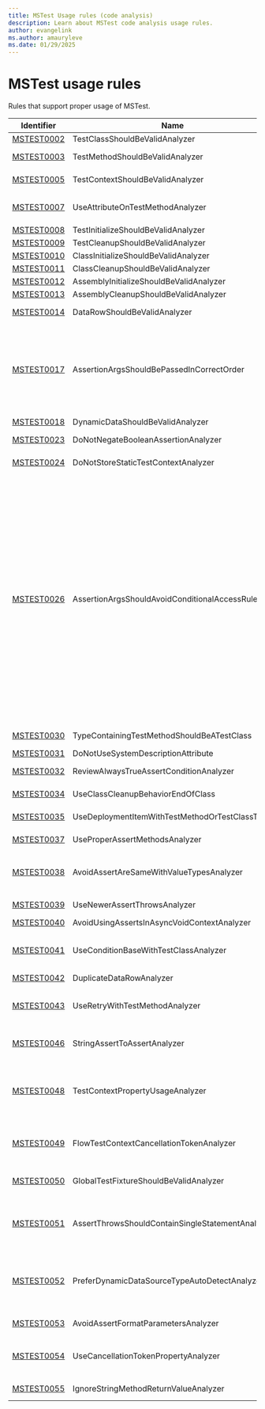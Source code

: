 ```yaml
---
title: MSTest Usage rules (code analysis)
description: Learn about MSTest code analysis usage rules.
author: evangelink
ms.author: amauryleve
ms.date: 01/29/2025
---
```


# MSTest usage rules

Rules that support proper usage of MSTest.

Identifier | Name | Description
-----------|------|------------
[MSTEST0002](mstest0002.md) | TestClassShouldBeValidAnalyzer | A test class is not following one or multiple points of the required test class layout.
[MSTEST0003](mstest0003.md) | TestMethodShouldBeValidAnalyzer | A test method is not following single or multiple points of the required test method layout.
[MSTEST0005](mstest0005.md) | TestContextShouldBeValidAnalyzer | A test context property is not following single or multiple points of the required test context layout.
[MSTEST0007](mstest0007.md) | UseAttributeOnTestMethodAnalyzer | A method that's not marked with <xref:Microsoft.VisualStudio.TestTools.UnitTesting.TestMethodAttribute> has one or more test attributes applied to it.
[MSTEST0008](mstest0008.md) | TestInitializeShouldBeValidAnalyzer | A method marked with `[TestInitialize]` should have valid layout.
[MSTEST0009](mstest0009.md) | TestCleanupShouldBeValidAnalyzer | A method marked with `[TestCleanup]` should have valid layout.
[MSTEST0010](mstest0010.md) | ClassInitializeShouldBeValidAnalyzer | A method marked with `[ClassInitialize]` should have valid layout.
[MSTEST0011](mstest0011.md) | ClassCleanupShouldBeValidAnalyzer | A method marked with `[ClassCleanup]` should have valid layout.
[MSTEST0012](mstest0012.md) | AssemblyInitializeShouldBeValidAnalyzer | A method marked with `[AssemblyInitialize]` should have valid layout.
[MSTEST0013](mstest0013.md) | AssemblyCleanupShouldBeValidAnalyzer | A method marked with `[AssemblyCleanup]` should have valid layout.
[MSTEST0014](mstest0014.md) | DataRowShouldBeValidAnalyzer | An instance of `[DataRow]` is not following one or multiple points of the required `DataRow` layout.
[MSTEST0017](mstest0017.md) | AssertionArgsShouldBePassedInCorrectOrder | This rule raises an issue when calls to `Assert.AreEqual`, `Assert.AreNotEqual`, `Assert.AreSame` or `Assert.AreNotSame` are following one or multiple of the patterns below:<br/><br/>- `actual` argument is a constant or literal value<br/>- `actual` argument variable starts with `expected`, `_expected` or `Expected`<br/>- `expected` or `notExpected` argument <br/>variable starts with `actual`<br/>- `actual` is not a local variable
[MSTEST0018](mstest0018.md) | DynamicDataShouldBeValidAnalyzer | A method marked with `[DynamicData]` should have valid layout.
[MSTEST0023](mstest0023.md) | DoNotNegateBooleanAssertionAnalyzer | This rule raises a diagnostic when a call to `Assert.IsTrue` or `Assert.IsFalse` contains a negated argument.
[MSTEST0024](mstest0024.md) | DoNotStoreStaticTestContextAnalyzer | This rule raises a diagnostic when an assignment to a `static` member of a `TestContext` parameter is done.
[MSTEST0026](mstest0026.md) | AssertionArgsShouldAvoidConditionalAccessRuleId | This rule raises a diagnostic when an argument containing a [null conditional operator](../../../csharp/language-reference/operators/member-access-operators.md#null-conditional-operators--and-) `(?.)` or `?[]` is passed to the assertion methods below:<br/><br/>- `Assert.IsTrue`<br/>- `Assert.IsFalse`<br/>- `Assert.AreEqual`<br/>- `Assert.AreNotEqual`<br/>- `Assert.AreSame`<br/>- `Assert.AreNotSame`<br/>- `CollectionAssert.AreEqual`<br/>- `CollectionAssert.AreNotEqual`<br/>- `CollectionAssert.AreEquivalent`<br/>- `CollectionAssert.AreNotEquivalent`<br/>- `CollectionAssert.Contains`<br/>- `CollectionAssert.DoesNotContain`<br/>- `CollectionAssert.AllItemsAreNotNull`<br/>- `CollectionAssert.AllItemsAreUnique`<br/>- `CollectionAssert.AllItemsAreInstancesOfType`<br/>- `CollectionAssert.IsSubsetOf`<br/>- `CollectionAssert.IsNotSubsetOf`<br/>- `StringAssert.Contains`<br/>- `StringAssert.StartsWith`<br/>- `StringAssert.EndsWith`<br/>- `StringAssert.Matches`<br/>- `StringAssert.DoesNotMatch`
[MSTEST0030](mstest0030.md) | TypeContainingTestMethodShouldBeATestClass | Type containing `[TestMethod]` should be marked with `[TestClass]`, otherwise the test method will be silently ignored.
[MSTEST0031](mstest0031.md) | DoNotUseSystemDescriptionAttribute | 'System.ComponentModel.DescriptionAttribute' has no effect in the context of tests.
[MSTEST0032](mstest0032.md) | ReviewAlwaysTrueAssertConditionAnalyzer | This rule raises a diagnostic when a call to an assertion produces an always-true condition.
[MSTEST0034](mstest0034.md) | UseClassCleanupBehaviorEndOfClass | This rule raises a diagnostic when `ClassCleanupBehavior.EndOfClass` isn't set with the `[ClassCleanup]`.
[MSTEST0035](mstest0035.md) | UseDeploymentItemWithTestMethodOrTestClassTitle | This rule raises a diagnostic when `[DeploymentItem]` isn't set on test class or test method.
[MSTEST0037](mstest0037.md) | UseProperAssertMethodsAnalyzer | The use of <xref:Microsoft.VisualStudio.TestTools.UnitTesting.Assert> methods in a specific way when there is a better alternative.
[MSTEST0038](mstest0038.md) | AvoidAssertAreSameWithValueTypesAnalyzer | The use of <xref:Microsoft.VisualStudio.TestTools.UnitTesting.Assert.AreSame%2A?displayProperty=nameWithType> or <xref:Microsoft.VisualStudio.TestTools.UnitTesting.Assert.AreNotSame*?displayProperty=nameWithType> with one or both arguments being a value type.
[MSTEST0039](mstest0039.md) | UseNewerAssertThrowsAnalyzer | The use of `Assert.ThrowsException` or `Assert.ThrowsExceptionAsync`, which are no longer recommended.
[MSTEST0040](mstest0040.md) | AvoidUsingAssertsInAsyncVoidContextAnalyzer | The use of any assertion method in an `async void` method, local function, or lambda.
[MSTEST0041](mstest0041.md) | UseConditionBaseWithTestClassAnalyzer | The use of an attribute that inherits from <xref:Microsoft.VisualStudio.TestTools.UnitTesting.ConditionBaseAttribute> on a class that is not marked with <xref:Microsoft.VisualStudio.TestTools.UnitTesting.TestClassAttribute>.
[MSTEST0042](mstest0042.md) | DuplicateDataRowAnalyzer | A test method has two or more [DataRow](xref:Microsoft.VisualStudio.TestTools.UnitTesting.DataRowAttribute) attributes that are equivalent.
[MSTEST0043](mstest0043.md) | UseRetryWithTestMethodAnalyzer | A method has an attribute that derives from <xref:Microsoft.VisualStudio.TestTools.UnitTesting.RetryBaseAttribute> and does not have an attribute that derives from <xref:Microsoft.VisualStudio.TestTools.UnitTesting.TestMethodAttribute>.
[MSTEST0046](mstest0046.md) | StringAssertToAssertAnalyzer | A test method uses <xref:Microsoft.VisualStudio.TestTools.UnitTesting.StringAssert> methods instead of equivalent <xref:Microsoft.VisualStudio.TestTools.UnitTesting.Assert> methods.
[MSTEST0048](mstest0048.md) | TestContextPropertyUsageAnalyzer | A fixture method (methods with <xref:Microsoft.VisualStudio.TestTools.UnitTesting.AssemblyInitializeAttribute>, <xref:Microsoft.VisualStudio.TestTools.UnitTesting.AssemblyCleanupAttribute>, <xref:Microsoft.VisualStudio.TestTools.UnitTesting.ClassInitializeAttribute>, or <xref:Microsoft.VisualStudio.TestTools.UnitTesting.ClassCleanupAttribute>) accesses restricted <xref:Microsoft.VisualStudio.TestTools.UnitTesting.TestContext> properties.
[MSTEST0049](mstest0049.md) | FlowTestContextCancellationTokenAnalyzer | A method call within a test context doesn't use the <xref:System.Threading.CancellationToken> available from <xref:Microsoft.VisualStudio.TestTools.UnitTesting.TestContext> when the called method has a parameter or overload that accepts a <xref:System.Threading.CancellationToken>.
[MSTEST0050](mstest0050.md) | GlobalTestFixtureShouldBeValidAnalyzer | A global test fixture method (marked with `GlobalTestInitializeAttribute` or `GlobalTestCleanupAttribute`) doesn't follow the required layout or has invalid configuration.
[MSTEST0051](mstest0051.md) | AssertThrowsShouldContainSingleStatementAnalyzer | A call to <xref:Microsoft.VisualStudio.TestTools.UnitTesting.Assert.Throws%2A>, <xref:Microsoft.VisualStudio.TestTools.UnitTesting.Assert.ThrowsAsync%2A>, <xref:Microsoft.VisualStudio.TestTools.UnitTesting.Assert.ThrowsExactly%2A>, or <xref:Microsoft.VisualStudio.TestTools.UnitTesting.Assert.ThrowsExactlyAsync%2A> contains multiple statements or no statements in the action delegate.
[MSTEST0052](mstest0052.md) | PreferDynamicDataSourceTypeAutoDetectAnalyzer | A <xref:Microsoft.VisualStudio.TestTools.UnitTesting.DynamicDataAttribute> explicitly specifies <xref:Microsoft.VisualStudio.TestTools.UnitTesting.DynamicDataSourceType.Property> or <xref:Microsoft.VisualStudio.TestTools.UnitTesting.DynamicDataSourceType.Method> instead of using the default <xref:Microsoft.VisualStudio.TestTools.UnitTesting.DynamicDataSourceType.AutoDetect>.
[MSTEST0053](mstest0053.md) | AvoidAssertFormatParametersAnalyzer | An assertion method call uses the `message` and `parameters` arguments for string formatting instead of using string interpolation.
[MSTEST0054](mstest0054.md) | UseCancellationTokenPropertyAnalyzer | A test method creates a new <xref:System.Threading.CancellationToken> or <xref:System.Threading.CancellationTokenSource> instead of using the <xref:Microsoft.VisualStudio.TestTools.UnitTesting.TestContext.CancellationToken?displayProperty=nameWithType> property.
[MSTEST0055](mstest0055.md) | IgnoreStringMethodReturnValueAnalyzer | A test method calls a string manipulation method (such as `ToUpper`, `ToLower`, `Trim`, `Replace`, `Substring`) but doesn't use the return value.
